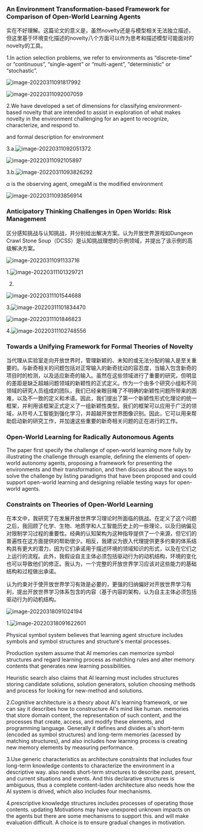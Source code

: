 ### An Environment Transformation-based Framework for Comparison of Open-World Learning Agents

实在不好理解。这篇论文的意义是，虽然novelty还是与模型相关无法独立描述，但这里基于环境变化描述的novelty八个方面可以作为思考和描述模型可能面对的novelty的工具。

1.In action selection problems, we refer to environments as “discrete-time” or “continuous”, “single-agent” or “multi-agent”, “deterministic” or “stochastic”.

![image-20220311091817992](C:\Users\86153\AppData\Roaming\Typora\typora-user-images\image-20220311091817992.png)

![image-20220311092007059](C:\Users\86153\AppData\Roaming\Typora\typora-user-images\image-20220311092007059.png)

2.We have developed a set of dimensions for classifying environment-based novelty that are intended to assist in exploration of what makes novelty in the environment challenging for an agent to recognize, characterize, and respond to.

and formal description for environment

3.a.![image-20220311092051372](C:\Users\86153\AppData\Roaming\Typora\typora-user-images\image-20220311092051372.png)

![image-20220311092105897](C:\Users\86153\AppData\Roaming\Typora\typora-user-images\image-20220311092105897.png)

3.b.![image-20220311093826292](C:\Users\86153\AppData\Roaming\Typora\typora-user-images\image-20220311093826292.png)

α is the observing agent, omegaM is the modified environment

![image-20220311093856914](C:\Users\86153\AppData\Roaming\Typora\typora-user-images\image-20220311093856914.png)

### Anticipatory Thinking Challenges in Open Worlds: Risk Management

区分感知挑战与认知挑战，并分别给出解决方案。认为开放世界游戏如Dungeon Crawl Stone Soup（DCSS）是认知挑战理想的示例领域，并提出了该示例的高级解决方案。

![image-20220311091133716](C:\Users\86153\AppData\Roaming\Typora\typora-user-images\image-20220311091133716.png)

1.![image-20220311101329721](C:\Users\86153\AppData\Roaming\Typora\typora-user-images\image-20220311101329721.png)

2.

![image-20220311101544688](C:\Users\86153\AppData\Roaming\Typora\typora-user-images\image-20220311101544688.png)

3.![image-20220311101834470](C:\Users\86153\AppData\Roaming\Typora\typora-user-images\image-20220311101834470.png)

![image-20220311101846823](C:\Users\86153\AppData\Roaming\Typora\typora-user-images\image-20220311101846823.png)

4.![image-20220311102748556](C:\Users\86153\AppData\Roaming\Typora\typora-user-images\image-20220311102748556.png)

### Towards a Unifying Framework for Formal Theories of Novelty

当代理从实验室走向开放世界时，管理新颖的、未知的或无法分配的输入是至关重要的。与新奇相关的问题包括对正常输入的新奇扰动的容忍度，当输入包含新奇的项目时的检测，以及适应新奇的输入。虽然在这些领域进行了重要的研究，但明显的差距是缺乏超越问题领域的新颖性的正式定义。作为一个由多个研究小组和不同领域的研究人员组成的团队，我们已经亲眼目睹了不明确的新颖性问题所带来的困难，以及不一致的定义和术语。因此，我们提出了第一个新颖性形式化理论的统一框架，并利用该框架正式定义了一组新颖性类型。我们的框架可以应用于广泛的领域，从符号人工智能到强化学习，并超越开放世界图像识别。因此，它可以用来帮助启动新的研究工作，并加速这些重要的新奇相关问题的正在进行的工作。



### Open-World Learning for Radically Autonomous Agents

The paper first specify the challenge of open-world learning more fully by illustrating the challenge through example, defining the elements of open-world autonomy agents, proposing a framework for presenting the environments and their transformation, and then discuss about the ways to solve the challenge by listing paradigms that have been proposed and could support open-world learning and designing reliable testing ways for open-world agents.



### Constraints on Theories of Open-World Learning

在本文中，我研究了在发展开放世界学习理论时所面临的挑战。在定义了这个问题之后，我回顾了化学、生物、地质学和人工智能历史上的一些理论，以及归纳偏见对限制学习过程的重要性。经典的认知架构为这种指导提供了一个来源，但它们的普遍性在这方面提供的帮助很少。相反，我建议为嵌入代理提供更多约束的体系结构具有更大的潜力，因为它们承诺用于描述环境的领域知识的形式，以及在它们之上运行的流程。此外，我假设自主主体必须包括驱动行为的动机结构，环境的变化也可以导致他们的修正。我认为，一个完整的开放世界学习应该对这些能力的基础结构和过程做出承诺。

认为约束对于使开放世界学习有效是必要的，更强的归纳偏好对开放世界学习有利，提出开放世界学习体系包含的内容（基于内容的架构，认为自主主体必须包括驱动行为的动机结构。

![image-20220318091024194](C:\Users\86153\AppData\Roaming\Typora\typora-user-images\image-20220318091024194.png)

1.![image-20220318091622601](C:\Users\86153\AppData\Roaming\Typora\typora-user-images\image-20220318091622601.png)

Physical symbol system believes that learning agent structure includes symbols and symbol structures and structure's mental processes.

Production system assume that AI memories can memorize symbol structures and regard learning process as matching rules and alter memory contents that generates new learning possibilities.

Heuristic search also claims that AI learning must includes structures storing candidate solutions, solution generators, solution choosing methods and process for looking for new-method and  solutions.

2.Cognitive architecture is a theory about AI's learning framework, or we can say it describes how to constructure AI's mind like human. memories that store domain content, the representation of such content, and the processes that create, access, and modify these elements, and programming language. Generally it defines and divides ai's short-term (encoded as symbol  structures) and long-term memories (acessed by matching structures), and also includes how learning process is creating new memory elements by measuring performance.

3.Use generic characteristics as architecture constraints that includes four long-term knowledge contents to characterize the environment in a descriptive way. also needs short-term structures to describe past, present, and current situations and events. And this declarative structures is ambiguous, thus a complete content-laden architecture also needs how the AI system is drived, which also includes four mechanisms.

4.prescriptive knowledge structures includes processes of operating those contents. updating Motivations may have unexpored unknown impacts on the agents but there are some mechanisms to support this. and will make evaluation difficult. A choice is to ensure gradual changes in motivation.

